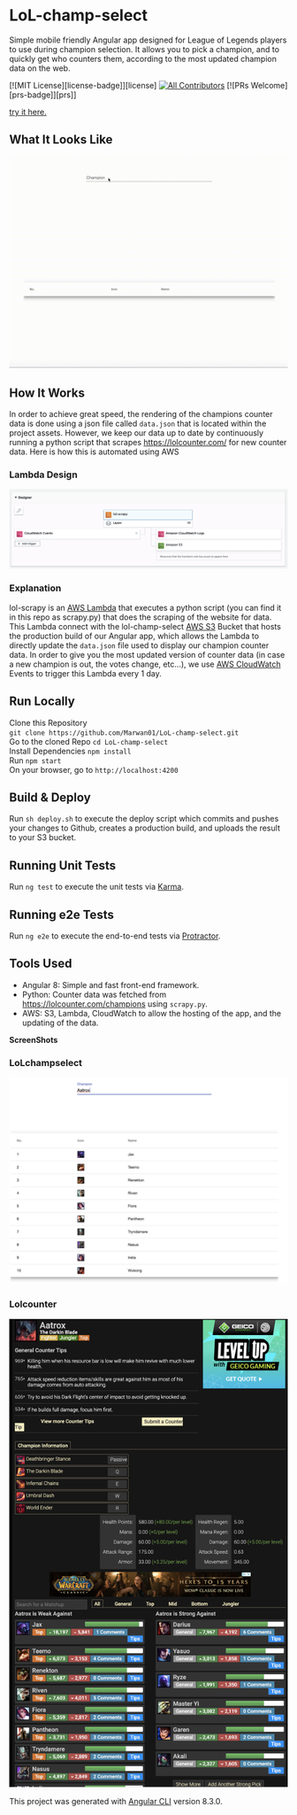# LoL-champ-select

Simple mobile friendly Angular app designed for League of Legends players to use during champion selection. It allows you to pick a champion, and to quickly get who counters them, according to the most updated champion data on the web.

[![MIT License][license-badge]][license]
[![All Contributors](https://img.shields.io/badge/all_contributors-1-orange.svg?style=flat-square)](#contributors-)
[![PRs Welcome][prs-badge]][prs]]

[try it here.](http://lol-champ-select.s3-website-us-east-1.amazonaws.com/)


## What It Looks Like

![](/src/assets/media/usage.gif)

## How It Works

In order to achieve great speed, the rendering of the champions counter data is done using a json file called `data.json` that is located within the project assets. However, we keep our data up to date by continuously running a python script that scrapes https://lolcounter.com/ for new counter data. Here is how this is automated using AWS

### Lambda Design

![Screenshot](/src/assets/media/aws.png)

### Explanation

lol-scrapy is an [AWS Lambda](https://aws.amazon.com/lambda/) that executes a python script (you can find it in this repo as scrapy.py) that does the scraping of the website for data. This Lambda connect with the lol-champ-select [AWS S3](https://aws.amazon.com/s3/) Bucket that hosts the production build of our Angular app, which allows the Lambda to directly update the `data.json` file used to display our champion counter data. In order to give you the most updated version of counter data (in case a new champion is out, the votes change, etc...), we use [AWS CloudWatch](https://aws.amazon.com/cloudwatch/) Events to trigger this Lambda every 1 day.

## Run Locally 

Clone this Repository <br>`git clone https://github.com/Marwan01/LoL-champ-select.git` <br>
Go to the cloned Repo `cd LoL-champ-select` <br>
Install Dependencies `npm install` <br>
Run `npm start` <br>
On your browser, go to `http://localhost:4200` 

## Build & Deploy

Run `sh deploy.sh` to execute the deploy script which commits and pushes your changes to Github, creates a production build, and uploads the result to your S3 bucket.

## Running Unit Tests

Run `ng test` to execute the unit tests via [Karma](https://karma-runner.github.io).

## Running e2e Tests

Run `ng e2e` to execute the end-to-end tests via [Protractor](http://www.protractortest.org/).

## Tools Used

* Angular 8: Simple and fast front-end framework.
* Python: Counter data was fetched from https://lolcounter.com/champions using `scrapy.py`.
* AWS: S3, Lambda, CloudWatch to allow the hosting of the app, and the updating of the data.


 **ScreenShots**

 ### LoLchampselect 

![Screenshot](/src/assets/media/app.png)

### Lolcounter

![Screenshot](/src/assets/media/lolcounter.png)

This project was generated with [Angular CLI](https://github.com/angular/angular-cli) version 8.3.0.
